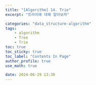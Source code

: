 ```yaml
---
title: "[Algorithm] 14. Trie"
excerpt: "트라이에 대해 알아보자"

categories: "data_structure-algorithm"
tags:
    - algorithm
    - Tree
    - Trie
toc: true  
toc_sticky: true
toc_label: "Contents In Page"
author_profile: true
use_math: true

date: 2024-06-29 13:30
---
```


